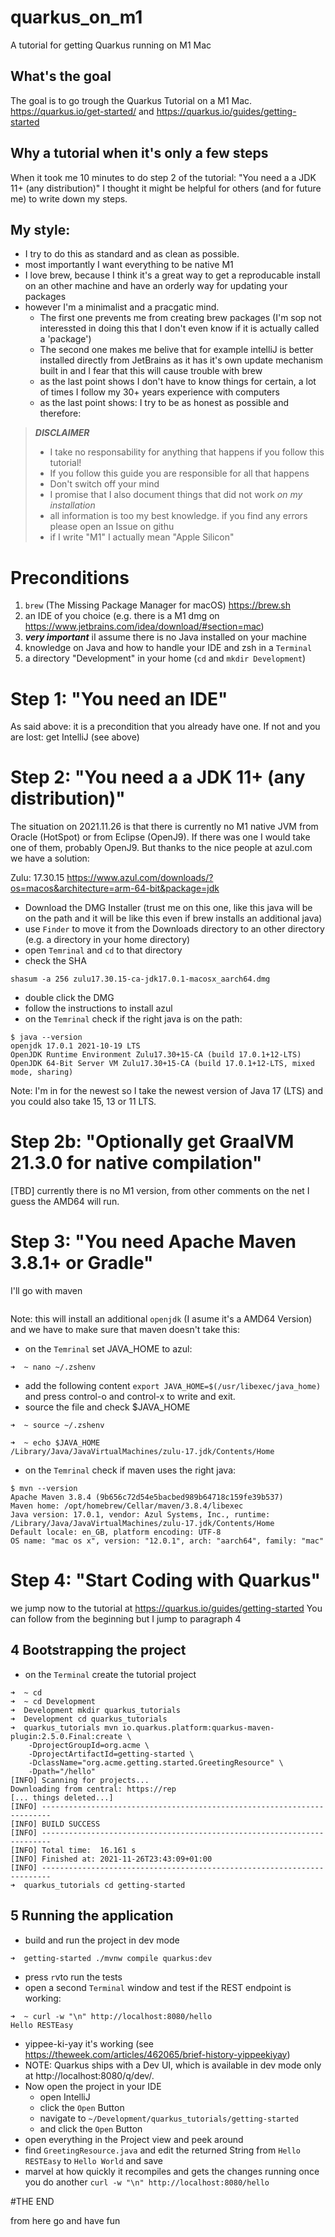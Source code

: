 # quarkus_on_m1
A tutorial for getting Quarkus running on M1 Mac

## What's the goal
The goal is to go trough the Quarkus Tutorial on a M1 Mac.
https://quarkus.io/get-started/
and
https://quarkus.io/guides/getting-started

## Why a tutorial when it's only a few steps
When it took me 10 minutes to do step 2 of the tutorial: "You need a a JDK 11+ (any distribution)" I thought it might be helpful for others (and for future me) to write down my steps.

## My style: 
- I try to do this as standard and as clean as possible.
- most importantly I want everything to be native M1
- I love brew, because I think it's a great way to get a reproducable install on an other machine and have an orderly way for updating your packages
- however I'm a minimalist and a pracgatic mind. 
  - The first one prevents me from creating brew packages (I'm sop not interessted in doing this that I don't even know if it is actually called a 'package') 
  - The second one makes me belive that for example intelliJ is better installed directly from JetBrains as it has it's own update mechanism built in and I fear that this will cause trouble with brew
  - as the last point shows I don't have to know things for certain, a lot of times I follow my 30+ years experience with computers
  - as the last point shows: I try to be as honest as possible and therefore:

> ***DISCLAIMER***
> - I take no responsability for anything that happens if you follow this tutorial!
> - If you follow this guide you are responsible for all that happens
> - Don't switch off your mind
> - I promise that I also document things that did not work *on my installation*
> - all information is too my best knowledge. if you find any errors please open an Issue on githu
> - if I write "M1" I actually mean "Apple Silicon"

# Preconditions
1. `brew` (The Missing Package Manager for macOS) https://brew.sh
2. an IDE of you choice (e.g. there is a M1 dmg on https://www.jetbrains.com/idea/download/#section=mac)
3. ***very important*** iI assume there is no Java installed on your machine
4. knowledge on Java and how to handle your IDE and zsh in a `Terminal`
5. a directory "Development" in your home (`cd` and `mkdir Development`)

# Step 1: "You need an IDE"
As said above: it is a precondition that you already have one. If not and you are lost: get IntelliJ (see above)

# Step 2: "You need a a JDK 11+ (any distribution)"
The situation on 2021.11.26 is that there is currently no M1 native JVM from Oracle (HotSpot) or from Eclipse (OpenJ9). If there was one I would take one of them, probably OpenJ9. But thanks to the nice people at azul.com we have a solution:

Zulu: 17.30.15
https://www.azul.com/downloads/?os=macos&architecture=arm-64-bit&package=jdk

- Download the DMG Installer (trust me on this one, like this java will be on the path and it will be like this even if brew installs an additional java)
- use `Finder` to move it from the Downloads directory to an other directory (e.g. a directory in your home directory)
- open `Temrinal` and `cd` to that directory  
- check the SHA
```
shasum -a 256 zulu17.30.15-ca-jdk17.0.1-macosx_aarch64.dmg
```
- double click the DMG
- follow the instructions to install azul
- on the `Temrinal` check if the right java is on the path:
```
$ java --version
openjdk 17.0.1 2021-10-19 LTS
OpenJDK Runtime Environment Zulu17.30+15-CA (build 17.0.1+12-LTS)
OpenJDK 64-Bit Server VM Zulu17.30+15-CA (build 17.0.1+12-LTS, mixed mode, sharing)
```


Note: I'm in for the newest so I take the newest version of Java 17 (LTS) and you could also take 15, 13 or 11 LTS.

# Step 2b: "Optionally get GraalVM 21.3.0 for native compilation"
[TBD] currently there is no M1 version, from other comments on the net I guess the AMD64 will run.

# Step 3: "You need Apache Maven 3.8.1+ or Gradle"
I'll go with maven
```    $ brew install maven 
```

Note: this will install an additional `openjdk` (I asume it's a AMD64 Version) and we have to make sure that maven doesn't take this:
- on the `Temrinal` set JAVA_HOME to azul:
```
➜  ~ nano ~/.zshenv
```
- add the following content `export JAVA_HOME=$(/usr/libexec/java_home)` and press control-o and control-x to write and exit.
- source the file and check $JAVA_HOME
```
➜  ~ source ~/.zshenv

➜  ~ echo $JAVA_HOME 
/Library/Java/JavaVirtualMachines/zulu-17.jdk/Contents/Home

```
- on the `Temrinal` check if maven uses the right java:
```
$ mvn --version
Apache Maven 3.8.4 (9b656c72d54e5bacbed989b64718c159fe39b537)
Maven home: /opt/homebrew/Cellar/maven/3.8.4/libexec
Java version: 17.0.1, vendor: Azul Systems, Inc., runtime: /Library/Java/JavaVirtualMachines/zulu-17.jdk/Contents/Home
Default locale: en_GB, platform encoding: UTF-8
OS name: "mac os x", version: "12.0.1", arch: "aarch64", family: "mac"
```

# Step 4: "Start Coding with Quarkus"

we jump now to the tutorial at https://quarkus.io/guides/getting-started
You can follow from the beginning but I jump to paragraph 4

## 4 Bootstrapping the project
- on the `Terminal` create the tutorial project
```
➜  ~ cd
➜  ~ cd Development 
➜  Development mkdir quarkus_tutorials
➜  Development cd quarkus_tutorials 
➜  quarkus_tutorials mvn io.quarkus.platform:quarkus-maven-plugin:2.5.0.Final:create \
    -DprojectGroupId=org.acme \
    -DprojectArtifactId=getting-started \
    -DclassName="org.acme.getting.started.GreetingResource" \
    -Dpath="/hello"
[INFO] Scanning for projects...
Downloading from central: https://rep
[... things deleted...]
[INFO] ------------------------------------------------------------------------
[INFO] BUILD SUCCESS
[INFO] ------------------------------------------------------------------------
[INFO] Total time:  16.161 s
[INFO] Finished at: 2021-11-26T23:43:09+01:00
[INFO] ------------------------------------------------------------------------
➜  quarkus_tutorials cd getting-started 
```
## 5 Running the application
- build and run the project in dev mode
```
➜  getting-started ./mvnw compile quarkus:dev
```
- press `r`vto run the tests
- open a second `Terminal` window and test if the REST endpoint is working:
```
➜  ~ curl -w "\n" http://localhost:8080/hello
Hello RESTEasy
```
- yippee-ki-yay it's working (see https://theweek.com/articles/462065/brief-history-yippeekiyay)
- NOTE: Quarkus ships with a Dev UI, which is available in dev mode only at http://localhost:8080/q/dev/.
- Now open the project in your IDE
  - open IntelliJ
  - click the `Open` Button
  - navigate to `~/Development/quarkus_tutorials/getting-started`
  - and click the `Open` Button
- open everything in the Project view and peek around
- find `GreetingResource.java` and edit the returned String from `Hello RESTEasy` to `Hello World` and save
- marvel at how quickly it recompiles and gets the changes running once you do another `curl -w "\n" http://localhost:8080/hello`

#THE END

from here go and have fun

